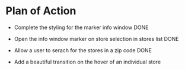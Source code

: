# Plan of Action

- Complete the styling for the marker info window DONE

- Open the info window marker on store selection in stores list DONE

- Allow a user to serach for the stores in a zip code DONE

- Add a beautiful transition on the hover of an individual store
